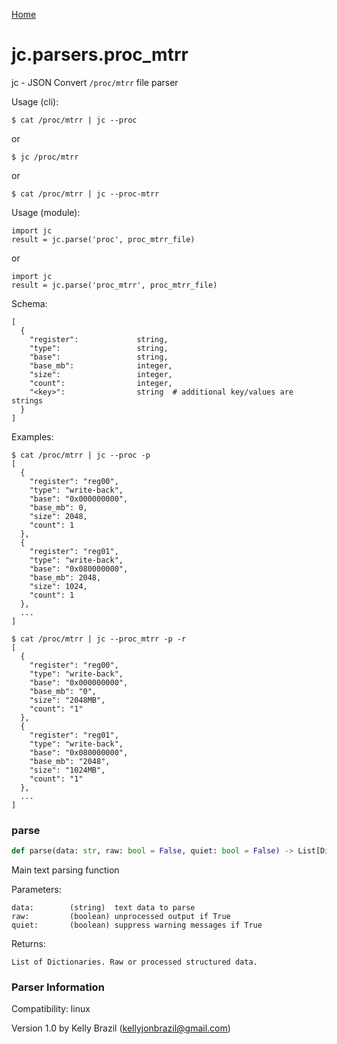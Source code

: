 [Home](https://kellyjonbrazil.github.io/jc/)
<a id="jc.parsers.proc_mtrr"></a>

# jc.parsers.proc\_mtrr

jc - JSON Convert `/proc/mtrr` file parser

Usage (cli):

    $ cat /proc/mtrr | jc --proc

or

    $ jc /proc/mtrr

or

    $ cat /proc/mtrr | jc --proc-mtrr

Usage (module):

    import jc
    result = jc.parse('proc', proc_mtrr_file)

or

    import jc
    result = jc.parse('proc_mtrr', proc_mtrr_file)

Schema:

    [
      {
        "register":             string,
        "type":                 string,
        "base":                 string,
        "base_mb":              integer,
        "size":                 integer,
        "count":                integer,
        "<key>":                string  # additional key/values are strings
      }
    ]

Examples:

    $ cat /proc/mtrr | jc --proc -p
    [
      {
        "register": "reg00",
        "type": "write-back",
        "base": "0x000000000",
        "base_mb": 0,
        "size": 2048,
        "count": 1
      },
      {
        "register": "reg01",
        "type": "write-back",
        "base": "0x080000000",
        "base_mb": 2048,
        "size": 1024,
        "count": 1
      },
      ...
    ]

    $ cat /proc/mtrr | jc --proc_mtrr -p -r
    [
      {
        "register": "reg00",
        "type": "write-back",
        "base": "0x000000000",
        "base_mb": "0",
        "size": "2048MB",
        "count": "1"
      },
      {
        "register": "reg01",
        "type": "write-back",
        "base": "0x080000000",
        "base_mb": "2048",
        "size": "1024MB",
        "count": "1"
      },
      ...
    ]

<a id="jc.parsers.proc_mtrr.parse"></a>

### parse

```python
def parse(data: str, raw: bool = False, quiet: bool = False) -> List[Dict]
```

Main text parsing function

Parameters:

    data:        (string)  text data to parse
    raw:         (boolean) unprocessed output if True
    quiet:       (boolean) suppress warning messages if True

Returns:

    List of Dictionaries. Raw or processed structured data.

### Parser Information
Compatibility:  linux

Version 1.0 by Kelly Brazil (kellyjonbrazil@gmail.com)
